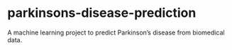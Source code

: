 # parkinsons-disease-prediction
A machine learning project to predict Parkinson’s disease from biomedical data.
